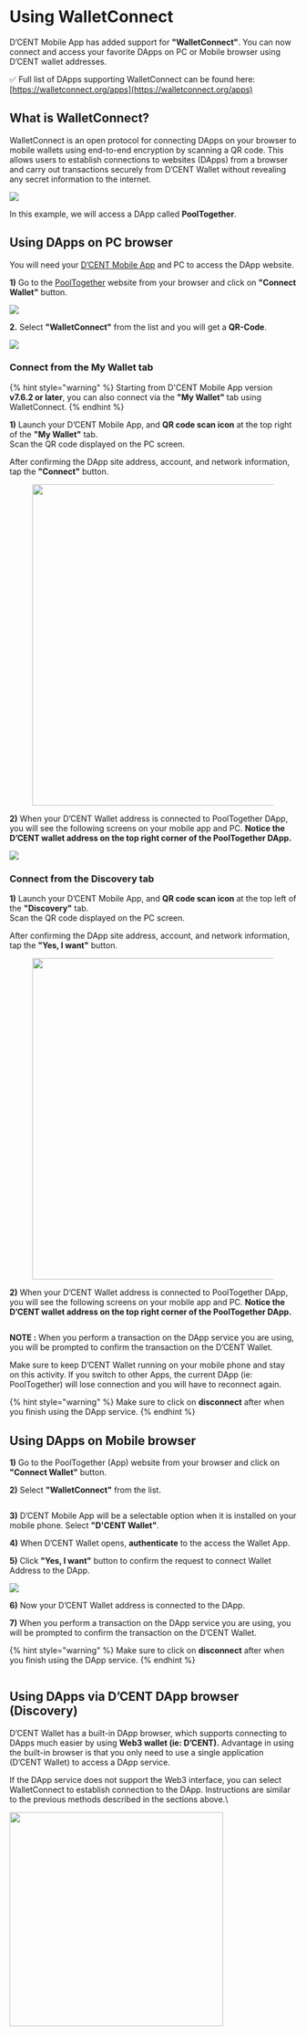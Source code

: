 # Using WalletConnect

D’CENT Mobile App has added support for **"WalletConnect"**. You can now connect and access your favorite DApps on PC or Mobile browser using D’CENT wallet addresses.

✅ Full list of DApps supporting WalletConnect can be found here: [https://walletconnect.org/apps](https://walletconnect.org/apps)

## What is WalletConnect?

WalletConnect is an open protocol for connecting DApps on your browser to mobile wallets using end-to-end encryption by scanning a QR code. This allows users to establish connections to websites (DApps) from a browser and carry out transactions securely from D’CENT Wallet without revealing any secret information to the internet.

![](../../.gitbook/assets/2.png)



In this example, we will access a DApp called **PoolTogether**.&#x20;

## Using DApps on PC browser

You will need your [D’CENT Mobile App](https://play.google.com/store/apps/details?id=com.kr.iotrust.dcent.wallet\&utm_source=dcentwallet\&utm_campaign=mobileapp) and PC to access the DApp website.

**1)** Go to the [PoolTogether](https://app.pooltogether.com/) website from your browser and click on **"Connect Wallet"** button.

![](../../.gitbook/assets/Pooltogether-eng-01.png)

**2.** Select **"WalletConnect"** from the list and you will get a **QR-Code**.&#x20;

![](../../.gitbook/assets/Pooltogether-eng-02.png)

### Connect from the **My Wallet** tab

{% hint style="warning" %}
Starting from D'CENT Mobile App version **v7.6.2 or later**, you can also connect via the **"My Wallet"** tab using WalletConnect.
{% endhint %}

**1)** Launch your D’CENT Mobile App, and **QR code scan icon** at the top right of the **"My Wallet"** tab.\
Scan the QR code displayed on the PC screen.

After confirming the DApp site address, account, and network information, tap the **"Connect"** button.

<div align="left"><figure><img src="../../.gitbook/assets/Pooltogether-eng-03.png" alt="" width="563"><figcaption></figcaption></figure></div>

**2)** When your D’CENT Wallet address is connected to PoolTogether DApp, you will see the following screens on your mobile app and PC. **Notice the D’CENT wallet address on the top right corner of the PoolTogether DApp.**

![](../../.gitbook/assets/Pooltogether-eng-04.png)

### Connect from the **Discovery** tab

**1)** Launch your D’CENT Mobile App, and **QR code scan icon** at the top left of the **"Discovery"** tab.\
Scan the QR code displayed on the PC screen.

After confirming the DApp site address, account, and network information, tap the **"Yes, I want"** button.

<div align="left"><figure><img src="../../.gitbook/assets/Pooltogether-eng-05.png" alt="" width="563"><figcaption></figcaption></figure></div>

**2)** When your D’CENT Wallet address is connected to PoolTogether DApp, you will see the following screens on your mobile app and PC. **Notice the D’CENT wallet address on the top right corner of the PoolTogether DApp.**

<figure><img src="../../.gitbook/assets/Pooltogether-eng-06.png" alt=""><figcaption></figcaption></figure>

**NOTE :** When you perform a transaction on the DApp service you are using, you will be prompted to confirm the transaction on the D’CENT Wallet.

Make sure to keep D’CENT Wallet running on your mobile phone and stay on this activity. If you switch to other Apps, the current DApp (ie: PoolTogether) will lose connection and you will have to reconnect again.

{% hint style="warning" %}
Make sure to click on **disconnect** after when you finish using the DApp service.
{% endhint %}

## Using DApps on Mobile browser

**1)** Go to the PoolTogether (App) website from your browser and click on **"Connect Wallet"** button.

**2)** Select **"WalletConnect"** from the list.

<div align="left"><img src="../../.gitbook/assets/Frame 1321315627.jpg" alt=""></div>

**3)** D’CENT Mobile App will be a selectable option when it is installed on your mobile phone. Select **"D'CENT Wallet"**.

**4)** When D’CENT Wallet opens, **authenticate** to the access the Wallet App.

**5)** Click **"Yes, I want"** button to confirm the request to connect Wallet Address to the DApp.

![](<../../.gitbook/assets/Frame 1321315628.jpg>)

**6)** Now your D’CENT Wallet address is connected to the DApp.

**7)** When you perform a transaction on the DApp service you are using, you will be prompted to confirm the transaction on the D’CENT Wallet.

{% hint style="warning" %}
Make sure to click on **disconnect** after when you finish using the DApp service.
{% endhint %}

<div align="left"><img src="../../.gitbook/assets/Frame 1321315629.jpg" alt=""></div>

## Using DApps via D’CENT DApp browser (Discovery)

D’CENT Wallet has a built-in DApp browser, which supports connecting to DApps much easier by using **Web3 wallet (ie: D’CENT).** Advantage in using the built-in browser is that you only need to use a single application (D’CENT Wallet) to access a DApp service.

If the DApp service does not support the Web3 interface, you can select WalletConnect to establish connection to the DApp. Instructions are similar to the previous methods described in the sections above.\


<div align="left"><img src="../../.gitbook/assets/월렛커넥트-ENG.gif" alt="" width="375"></div>
